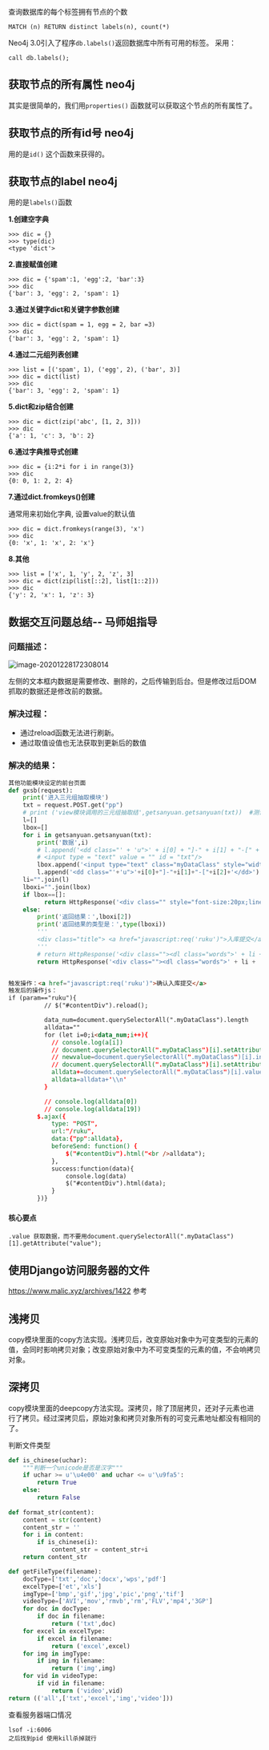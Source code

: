 查询数据库的每个标签拥有节点的个数

```CQL
MATCH (n) RETURN distinct labels(n), count(*)
```

Neo4j 3.0引入了程序`db.labels()`返回数据库中所有可用的标签。 采用：

```CQL
call db.labels();
```



## 获取节点的所有属性 neo4j

其实是很简单的，我们用`properties()` 函数就可以获取这个节点的所有属性了。

## 获取节点的所有id号 neo4j

用的是`id()` 这个函数来获得的。

## 获取节点的label neo4j

用的是`labels()`函数



**1.创建空字典**

```
>>> dic = {}
>>> type(dic)
<type 'dict'>
```

**2.直接赋值创建**

```
>>> dic = {'spam':1, 'egg':2, 'bar':3}
>>> dic
{'bar': 3, 'egg': 2, 'spam': 1}
```

**3.通过关键字dict和关键字参数创建**

```
>>> dic = dict(spam = 1, egg = 2, bar =3)
>>> dic
{'bar': 3, 'egg': 2, 'spam': 1}
```

**4.通过二元组列表创建**

```
>>> list = [('spam', 1), ('egg', 2), ('bar', 3)]
>>> dic = dict(list)
>>> dic
{'bar': 3, 'egg': 2, 'spam': 1}
```

**5.dict和zip结合创建**

```
>>> dic = dict(zip('abc', [1, 2, 3]))
>>> dic
{'a': 1, 'c': 3, 'b': 2}
```

**6.通过字典推导式创建**

```
>>> dic = {i:2*i for i in range(3)}
>>> dic
{0: 0, 1: 2, 2: 4}
```

**7.通过dict.fromkeys()创建**

通常用来初始化字典, 设置value的默认值

```
>>> dic = dict.fromkeys(range(3), 'x')
>>> dic
{0: 'x', 1: 'x', 2: 'x'}
```

**8.其他**

```
>>> list = ['x', 1, 'y', 2, 'z', 3]
>>> dic = dict(zip(list[::2], list[1::2]))
>>> dic
{'y': 2, 'x': 1, 'z': 3}
```



## 数据交互问题总结-- 马师姐指导

### 问题描述：

![image-20201228172308014](https://raw.githubusercontent.com/hodge-ge/imgbed/main/20201228172310.png)

左侧的文本框内数据是需要修改、删除的，之后传输到后台。但是修改过后DOM抓取的数据还是修改前的数据。

### 解决过程：

- 通过reload函数无法进行刷新。
- 通过取值设值也无法获取到更新后的数值

### 解决的结果：

```python
其他功能模块设定的前台页面
def gxsb(request):
    print('进入三元组抽取模块')
    txt = request.POST.get("pp")
    # print ('view模块调用的三元组抽取结',getsanyuan.getsanyuan(txt))  #测试结果可以去除
    l=[]
    lbox=[]
    for i in getsanyuan.getsanyuan(txt):
        print('数据',i)
        # l.append('<dd class="' + 'u">' + i[0] + "]-" + i[1] + "-[" + i[2] + '</dd>')
        # <input type = "text" value = "" id = "txt"/>
        lbox.append('<input type="text" class="myDataClass" style="width:800px; height:20px;" value="'+i[0]+"]-"+i[1]+"-["+i[2]+"\"><br>")
        l.append('<dd class="'+'u">'+i[0]+"]-"+i[1]+"-["+i[2]+'</dd>')
    li="".join(l)
    lboxi="".join(lbox)
    if lbox==[]:
          return HttpResponse('<div class="" style="font-size:20px;line-height:50px">' + "未能发现三元组" + '</div>')
    else:
        print('返回结果：',lboxi[2])
        print('返回结果的类型是：',type(lboxi))
        '''
        <div class="title"> <a href="javascript:req('ruku')">入库提交</a></div>
        '''
        # return HttpResponse('<div class=""><dl class="words">' + li + '</div>'+lboxi+'<div class="title"> <a href="javascript:req(\'ruku\')">入库提交</a></div>')
        return HttpResponse('<div class=""><dl class="words">' + li + '</div>' + lboxi + '<button onclick="myFunction()">入库</button>')

```



```html

触发操作：<a href="javascript:req('ruku')">确认入库提交</a>
触发后的操作js：
if (param=="ruku"){
  		  // $("#contentDiv").reload();

  		  data_num=document.querySelectorAll(".myDataClass").length
          alldata=""
          for (let i=0;i<data_num;i++){
            // console.log(a[i])
            // document.querySelectorAll(".myDataClass")[i].setAttribute("value",)
            // newvalue=document.querySelectorAll(".myDataClass")[i].innerHTML();
            // document.querySelectorAll(".myDataClass")[i].setAttribute("value",newvalue);
            alldata+=document.querySelectorAll(".myDataClass")[i].value;
            alldata=alldata+'\\n'
          }

          // console.log(alldata[0])
          // console.log(alldata[19])
		$.ajax({
  			type: "POST",
  			url:"/ruku",
  			data:{"pp":alldata},
  			beforeSend: function() {
        		$("#contentDiv").html("<br />alldata");
    		},
  			success:function(data){
                console.log(data)
  				$("#contentDiv").html(data);
  			}
  		})}

```

#### 核心要点

```
.value 获取数据，而不要用document.querySelectorAll(".myDataClass")[1].getAttribute("value");
```



## 使用Django访问服务器的文件

https://www.malic.xyz/archives/1422 参考

## 浅拷贝

copy模块里面的copy方法实现。浅拷贝后，改变原始对象中为可变类型的元素的值，会同时影响拷贝对象；改变原始对象中为不可变类型的元素的值，不会响拷贝对象。

## 深拷贝

copy模块里面的deepcopy方法实现。深拷贝，除了顶层拷贝，还对子元素也进行了拷贝。经过深拷贝后，原始对象和拷贝对象所有的可变元素地址都没有相同的了。



判断文件类型



```python
def is_chinese(uchar):
    """判断一个unicode是否是汉字"""
    if uchar >= u'\u4e00' and uchar <= u'\u9fa5':
        return True
    else:
        return False
    
def format_str(content):
    content = str(content)
    content_str = ''
    for i in content:
        if is_chinese(i):
            content_str = content_str+i
    return content_str

def getFileType(filename):
    docType=['txt','doc','docx','wps','pdf']
    excelType=['et','xls']
    imgType=['bmp','gif','jpg','pic','png','tif']
    videoType=['AVI','mov','rmvb','rm','FLV','mp4','3GP']
    for doc in docType:
        if doc in filename:
            return ('txt',doc)
    for excel in excelType:
        if excel in filename:
            return ('excel',excel)
    for img in imgType:
        if img in filename:
            return ('img',img)
    for vid in videoType:
        if vid in filename:
            return ('video',vid)
return (('all',['txt','excel','img','video']))
```

查看服务器端口情况

```
lsof -i:6006
之后找到pid 使用kill杀掉就行
```

